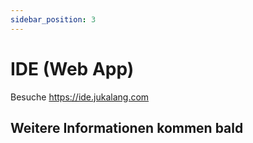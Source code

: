 ```yaml
---
sidebar_position: 3
---
```


# IDE (Web App)

Besuche https://ide.jukalang.com

## Weitere Informationen kommen bald